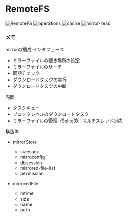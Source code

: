 # RemoteFS
![RemoteFS](https://user-images.githubusercontent.com/42487271/161102328-2901741a-dd1a-4254-aebb-5dcf290ffdef.png)
![operations](https://user-images.githubusercontent.com/42487271/164699265-675b5762-2bcb-48fa-b8a1-b2bd78ccde09.png)
![cache](https://user-images.githubusercontent.com/42487271/164709346-5ad5efe5-d269-4ba0-b369-730774ea1291.jpg)
![mirror-read](https://user-images.githubusercontent.com/42487271/165710680-18cf19a7-28ba-46b8-b80d-535bf7825210.png)


### メモ
mirrorの構成
インタフェース
- ミラーファイルの置き場所の設定
- ミラーファイルのサーチ
- 同期チェック
- ダウンロードタスクの実行
- ダウンロードタスクの中断

内部
- タスクキュー
- ブロックレベルのダウンロードタスク
- ミラーファイルの管理（Sqlite3)　マルチスレッド対応

構造体
- mirrorStore
    - sizesum
    - mirroconfig
    - dbsession
    - mirrored-file-list
    - permission

- mirroredFile
    - mtime
    - size
    - name
    - path


